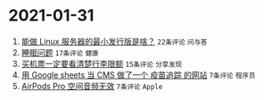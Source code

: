 # 2021-01-31

1. [能做 Linux 服务器的最小发行版是啥？](https://www.v2ex.com/t/749947) `22条评论` `问与答`
1. [睡眠问题](https://www.v2ex.com/t/749944) `17条评论` `健康`
1. [买机票一定要看清楚行李限额](https://www.v2ex.com/t/749949) `15条评论` `分享发现`
1. [用 Google sheets 当 CMS 做了一个 疫苗追踪 的网站](https://www.v2ex.com/t/749951) `7条评论` `程序员`
1. [AirPods Pro 空间音频无效](https://www.v2ex.com/t/749946) `7条评论` `Apple`
